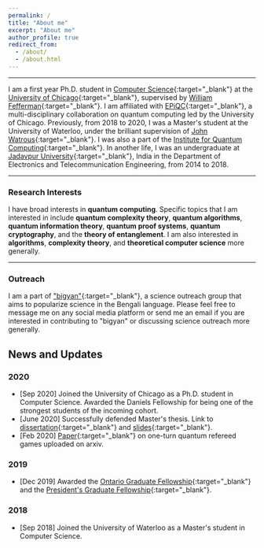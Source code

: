 ```yaml
---
permalink: /
title: "About me"
excerpt: "About me"
author_profile: true
redirect_from: 
  - /about/
  - /about.html
---
```


------
I am a first year Ph.D. student in [Computer Science](https://computerscience.uchicago.edu){:target="_blank"} at the [University of Chicago](https://www.uchicago.edu){:target="_blank"}, supervised by [William Fefferman](http://www.billfefferman.com){:target="_blank"}. I am affiliated with [EPiQC](https://www.epiqc.cs.uchicago.edu){:target="_blank"}, a multi-disciplinary collaboration on quantum computing led by the University of Chicago. Previously, from 2018 to 2020, I was a Master's student at the University of Waterloo, under the brilliant supervision of [John Watrous](https://cs.uwaterloo.ca/~watrous/){:target="_blank"}. I was also a part of the [Institute for Quantum Computing](https://uwaterloo.ca/institute-for-quantum-computing/){:target="_blank"}. In another life, I was an undergraduate at [Jadavpur University](http://www.jaduniv.edu.in){:target="_blank"}, India in the Department of Electronics and Telecommunication Engineering, from 2014 to 2018.

------

### Research Interests 

I have broad interests in **quantum computing**. Specific topics that I am interested in include **quantum complexity theory**, **quantum algorithms**, **quantum information theory**, **quantum proof systems**, **quantum cryptography**, and the **theory of entanglement**. I am also interested in **algorithms**, **complexity theory**, and **theoretical computer science** more generally.

-----

### Outreach

I am a part of ["bigyan"](https://bigyan.org.in){:target="_blank"}, a science outreach group that aims to popularize science in the Bengali language. Please feel free to message me on any social media platform or send me an email if you are interested in contributing to "bigyan" or discussing science outreach more generally.


News and Updates
------
### 2020
- [Sep 2020] Joined the University of Chicago as a Ph.D. student in Computer Science. Awarded the Daniels Fellowship for being one of the strongest students of the incoming cohort.
- [June 2020] Successfully defended Master's thesis. Link to [dissertation](https://uwspace.uwaterloo.ca/handle/10012/16056){:target="_blank"} and [slides](/files/slides.pdf){:target="_blank"}.
- [Feb 2020] [Paper](https://arxiv.org/abs/2002.01509){:target="_blank"} on one-turn quantum refereed games uploaded on arxiv.

### 2019
- [Dec 2019] Awarded the [Ontario Graduate Fellowship](https://uwaterloo.ca/graduate-studies-postdoctoral-affairs/awards/ontario-graduate-fellowships){:target="_blank"} and the [President's Graduate Fellowship](https://uwaterloo.ca/graduate-studies-postdoctoral-affairs/current-students/internal-waterloo-awards/presidents-graduate-scholarship){:target="_blank"}.

### 2018
- [Sep 2018] Joined the University of Waterloo as a Master's student in Computer Science.